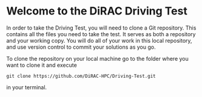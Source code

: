 # Welcome to the DiRAC Driving Test

In order to take the Driving Test, you will need to clone a Git repository. This contains all the files you need to take the test. It serves as both a repository and your working copy. You will do all of your work in this local repository, and use version control to commit your solutions as you go.

To clone the repository on your local machine go to the folder where you want to clone it and execute
```
git clone https://github.com/DiRAC-HPC/Driving-Test.git
```
in your terminal.
